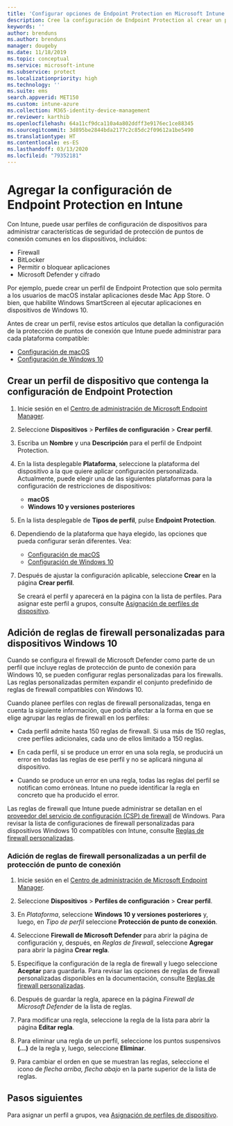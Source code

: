 ```yaml
---
title: 'Configurar opciones de Endpoint Protection en Microsoft Intune: Azure | Microsoft Docs'
description: Cree la configuración de Endpoint Protection al crear un perfil de dispositivo de macOS o Windows 10 en Microsoft Intune.
keywords: ''
author: brenduns
ms.author: brenduns
manager: dougeby
ms.date: 11/18/2019
ms.topic: conceptual
ms.service: microsoft-intune
ms.subservice: protect
ms.localizationpriority: high
ms.technology: ''
ms.suite: ems
search.appverid: MET150
ms.custom: intune-azure
ms.collection: M365-identity-device-management
mr.reviewer: karthib
ms.openlocfilehash: 64a11cf9dca110a4a802ddff3e9176ec1ce88345
ms.sourcegitcommit: 3d895be2844bda2177c2c85dc2f09612a1be5490
ms.translationtype: HT
ms.contentlocale: es-ES
ms.lasthandoff: 03/13/2020
ms.locfileid: "79352181"
---
```

# <a name="add-endpoint-protection-settings-in-intune"></a>Agregar la configuración de Endpoint Protection en Intune

Con Intune, puede usar perfiles de configuración de dispositivos para administrar características de seguridad de protección de puntos de conexión comunes en los dispositivos, incluidos:

- Firewall
- BitLocker
- Permitir o bloquear aplicaciones
- Microsoft Defender y cifrado

Por ejemplo, puede crear un perfil de Endpoint Protection que solo permita a los usuarios de macOS instalar aplicaciones desde Mac App Store. O bien, que habilite Windows SmartScreen al ejecutar aplicaciones en dispositivos de Windows 10.

Antes de crear un perfil, revise estos artículos que detallan la configuración de la protección de puntos de conexión que Intune puede administrar para cada plataforma compatible:

- [Configuración de macOS](endpoint-protection-macos.md)
- [Configuración de Windows 10](endpoint-protection-windows-10.md)

## <a name="create-a-device-profile-containing-endpoint-protection-settings"></a>Crear un perfil de dispositivo que contenga la configuración de Endpoint Protection

1. Inicie sesión en el [Centro de administración de Microsoft Endpoint Manager](https://go.microsoft.com/fwlink/?linkid=2109431).

2. Seleccione **Dispositivos** > **Perfiles de configuración** > **Crear perfil**.

3. Escriba un **Nombre** y una **Descripción** para el perfil de Endpoint Protection.

4. En la lista desplegable **Plataforma**, seleccione la plataforma del dispositivo a la que quiere aplicar configuración personalizada. Actualmente, puede elegir una de las siguientes plataformas para la configuración de restricciones de dispositivos:

   - **macOS**
   - **Windows 10 y versiones posteriores**

5. En la lista desplegable de **Tipos de perfil**, pulse **Endpoint Protection**.

6. Dependiendo de la plataforma que haya elegido, las opciones que pueda configurar serán diferentes. Vea:

   - [Configuración de macOS](endpoint-protection-macos.md)
   - [Configuración de Windows 10](endpoint-protection-windows-10.md)

7. Después de ajustar la configuración aplicable, seleccione **Crear** en la página **Crear perfil**.

   Se creará el perfil y aparecerá en la página con la lista de perfiles. Para asignar este perfil a grupos, consulte [Asignación de perfiles de dispositivo](../configuration/device-profile-assign.md).

## <a name="add-custom-firewall-rules-for-windows-10-devices"></a>Adición de reglas de firewall personalizadas para dispositivos Windows 10

Cuando se configura el firewall de Microsoft Defender como parte de un perfil que incluye reglas de protección de punto de conexión para Windows 10, se pueden configurar reglas personalizadas para los firewalls. Las reglas personalizadas permiten expandir el conjunto predefinido de reglas de firewall compatibles con Windows 10.

Cuando planee perfiles con reglas de firewall personalizadas, tenga en cuenta la siguiente información, que podría afectar a la forma en que se elige agrupar las reglas de firewall en los perfiles:

- Cada perfil admite hasta 150 reglas de firewall. Si usa más de 150 reglas, cree perfiles adicionales, cada uno de ellos limitado a 150 reglas.

- En cada perfil, si se produce un error en una sola regla, se producirá un error en todas las reglas de ese perfil y no se aplicará ninguna al dispositivo.

- Cuando se produce un error en una regla, todas las reglas del perfil se notifican como erróneas. Intune no puede identificar la regla en concreto que ha producido el error.  

Las reglas de firewall que Intune puede administrar se detallan en el [proveedor del servicio de configuración (CSP) de firewall]( https://docs.microsoft.com/windows/client-management/mdm/firewall-csp) de Windows. Para revisar la lista de configuraciones de firewall personalizadas para dispositivos Windows 10 compatibles con Intune, consulte [Reglas de firewall personalizadas](endpoint-protection-windows-10.md#firewall-rules).

### <a name="to-add-custom-firewall-rules-to-an-endpoint-protection-profile"></a>Adición de reglas de firewall personalizadas a un perfil de protección de punto de conexión

1. Inicie sesión en el [Centro de administración de Microsoft Endpoint Manager](https://go.microsoft.com/fwlink/?linkid=2109431).

2. Seleccione **Dispositivos** > **Perfiles de configuración** > **Crear perfil**.

3. En *Plataforma*, seleccione **Windows 10 y versiones posteriores** y, luego, en *Tipo de perfil* seleccione **Protección de punto de conexión**.

4. Seleccione **Firewall de Microsoft Defender** para abrir la página de configuración y, después, en *Reglas de firewall*, seleccione **Agregar** para abrir la página **Crear regla**.

5. Especifique la configuración de la regla de firewall y luego seleccione **Aceptar** para guardarla. Para revisar las opciones de reglas de firewall personalizadas disponibles en la documentación, consulte [Reglas de firewall personalizadas](endpoint-protection-windows-10.md#firewall-rules).

6. Después de guardar la regla, aparece en la página *Firewall de Microsoft Defender* de la lista de reglas.

7. Para modificar una regla, seleccione la regla de la lista para abrir la página **Editar regla**.

8. Para eliminar una regla de un perfil, seleccione los puntos suspensivos **(...)** de la regla y, luego, seleccione **Eliminar**.

9. Para cambiar el orden en que se muestran las reglas, seleccione el icono de *flecha arriba, flecha abajo* en la parte superior de la lista de reglas.

## <a name="next-steps"></a>Pasos siguientes

Para asignar un perfil a grupos, vea [Asignación de perfiles de dispositivo](../configuration/device-profile-assign.md).

